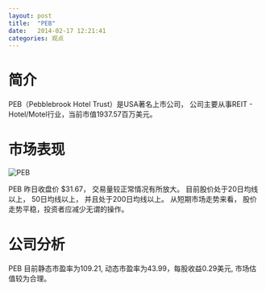 ```yaml
---
layout: post
title:  "PEB"
date:   2014-02-17 12:21:41
categories: 观点
---
```


# 简介
PEB（Pebblebrook Hotel Trust）是USA著名上市公司，
公司主要从事REIT - Hotel/Motel行业，当前市值1937.57百万美元。

# 市场表现

![PEB](http://finviz.com/chart.ashx?t=PEB&ty=c&ta=1&p=d&s=l)

PEB 昨日收盘价 $31.67，
交易量较正常情况有所放大。
目前股价处于20日均线以上，
50日均线以上，
并且处于200日均线以上。
从短期市场走势来看，
股价走势平稳，投资者应减少无谓的操作。

# 公司分析
PEB 目前静态市盈率为109.21, 动态市盈率为43.99，每股收益0.29美元,
市场估值较为合理。
